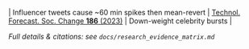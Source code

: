 | Influencer tweets cause ~60 min spikes then mean-revert | [Technol. Forecast. Soc. Change **186** (2023)](https://doi.org/10.1016/j.techfore.2022.122164) | Down-weight celebrity bursts |

*Full details & citations: see `docs/research_evidence_matrix.md`* 